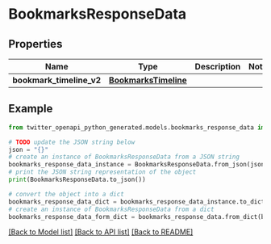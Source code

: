 # BookmarksResponseData


## Properties

Name | Type | Description | Notes
------------ | ------------- | ------------- | -------------
**bookmark_timeline_v2** | [**BookmarksTimeline**](BookmarksTimeline.md) |  | 

## Example

```python
from twitter_openapi_python_generated.models.bookmarks_response_data import BookmarksResponseData

# TODO update the JSON string below
json = "{}"
# create an instance of BookmarksResponseData from a JSON string
bookmarks_response_data_instance = BookmarksResponseData.from_json(json)
# print the JSON string representation of the object
print(BookmarksResponseData.to_json())

# convert the object into a dict
bookmarks_response_data_dict = bookmarks_response_data_instance.to_dict()
# create an instance of BookmarksResponseData from a dict
bookmarks_response_data_form_dict = bookmarks_response_data.from_dict(bookmarks_response_data_dict)
```
[[Back to Model list]](../README.md#documentation-for-models) [[Back to API list]](../README.md#documentation-for-api-endpoints) [[Back to README]](../README.md)


